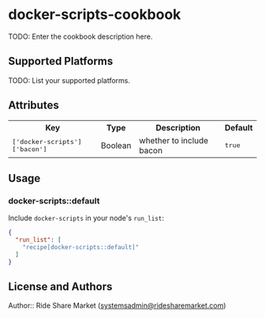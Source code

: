 # docker-scripts-cookbook

TODO: Enter the cookbook description here.

## Supported Platforms

TODO: List your supported platforms.

## Attributes

<table>
  <tr>
    <th>Key</th>
    <th>Type</th>
    <th>Description</th>
    <th>Default</th>
  </tr>
  <tr>
    <td><tt>['docker-scripts']['bacon']</tt></td>
    <td>Boolean</td>
    <td>whether to include bacon</td>
    <td><tt>true</tt></td>
  </tr>
</table>

## Usage

### docker-scripts::default

Include `docker-scripts` in your node's `run_list`:

```json
{
  "run_list": [
    "recipe[docker-scripts::default]"
  ]
}
```

## License and Authors

Author:: Ride Share Market (<systemsadmin@ridesharemarket.com>)
